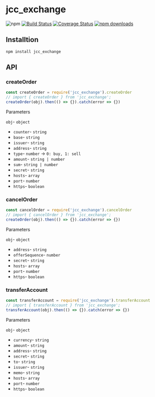 # jcc_exchange

![npm](https://img.shields.io/npm/v/jcc_exchange.svg)
[![Build Status](https://travis-ci.com/JCCDex/jcc_exchange.svg?branch=master)](https://travis-ci.com/JCCDex/jcc_exchange)
[![Coverage Status](https://coveralls.io/repos/github/JCCDex/jcc_exchange/badge.svg?branch=master)](https://coveralls.io/github/JCCDex/jcc_exchange?branch=master)
[![npm downloads](https://img.shields.io/npm/dm/jcc_exchange.svg)](http://npm-stat.com/charts.html?package=jcc_exchange)

## Installtion

```shell
npm install jcc_exchange
```

## API

### createOrder

```javascript
const createOrder = require('jcc_exchange').createOrder
// import { createOrder } from 'jcc_exchange';
createOrder(obj).then(() => {}).catch(error => {})
```

Parameters

`obj`- `object`

- `counter`- `string`
- `base`- `string`
- `issuer`- `string`
- `address`- `string`
- `type`- `number` -> `0: buy, 1: sell`
- `amount`- `string | number`
- `sum`- `string | number`
- `secret`- `string`
- `hosts`- `array`
- `port`- `number`
- `https`- `boolean`

### cancelOrder

```javascript
const cancelOrder = require('jcc_exchange').cancelOrder
// import { cancelOrder } from 'jcc_exchange';
createOrder(obj).then(() => {}).catch(error => {})
```

Parameters

`obj`- `object`

- `address`- `string`
- `offerSequence`- `number`
- `secret`- `string`
- `hosts`- `array`
- `port`- `number`
- `https`- `boolean`

### transferAccount

```javascript
const transferAccount = require('jcc_exchange').transferAccount
// import { transferAccount } from 'jcc_exchange';
transferAccount(obj).then(() => {}).catch(error => {})
```

Parameters

`obj`- `object`

- `currency`- `string`
- `amount`- `string`
- `address`- `string`
- `secret`- `string`
- `to`- `string`
- `issuer`- `string`
- `memo`- `string`
- `hosts`- `array`
- `port`- `number`
- `https`- `boolean`